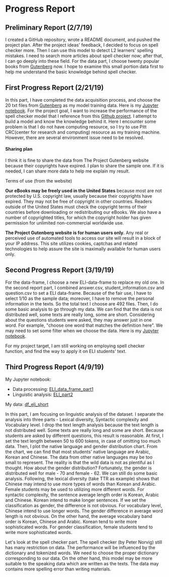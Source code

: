# Progress Report

## Preliminary Report (2/7/19)
I created a GitHub repository, wrote a README document, and pushed the project plan. After the project ideas' feedback, I decided to focus on spell checker more. Then I can use this model to detect L2 learners' spelling mistakes. I need to search more articles about spell checker now; after that, I can go deeply into these field. For the data part, I choose twenty popular books from [Gutenberg](http://www.gutenberg.org) now. I hope to examine this small portion data first to help me understand the basic knowledge behind spell checker.

## First Progress Report (2/21/19)
In this part, I have completed the data acquisition process, and choose the 20 txt files from [Gutenberg](http://www.gutenberg.org) as my model training data. Here is my [Jupyter notebook](https://github.com/Data-Science-for-Linguists-2019/Spell-Checker/blob/master/spell_checker_main.ipynb). For the project goal, I want to increase the performance of the spell checker model that I reference from this [Github project](https://github.com/Currie32/Spell-Checker). I attempt to build a model and know the knowledge behind it. Here I encounter some problem is that I do not have computing resource, so I try to use Pitt CRC(center for research and computing) resource as my training machine. However, there are several environment issue need to be resolved.

#### Sharing plan
I think it is fine to share the data from The Project Gutenberg website because their copyrights have expired. I plan to share the sample one. If it is needed, I can share more data to help me explain my result.

Terms of use (from the website)

**Our eBooks may be freely used in the United States** because most are not protected by U.S. copyright law, usually because their copyrights have expired. They may not be free of copyright in other countries. Readers outside of the United States must check the copyright terms of their countries before downloading or redistributing our eBooks. We also have a number of copyrighted titles, for which the copyright holder has given permission for unlimited non-commercial worldwide use.

**The Project Gutenberg website is for human users only.** Any real or perceived use of automated tools to access our site will result in a block of your IP address. This site utilizes cookies, captchas and related technologies to help assure the site is maximally available for human users only.

## Second Progress Report (3/19/19)

For the data-frame, I choose a new ELI-data-frame to replace my old one. In the second report part, I combined answer.csv, student_information.csv and  question.csv to set a ELI data-frame. Because of the fair use, I have to select 1/10 as the sample data; moreover, I have to remove the personal information in the texts. So the total text I choose are 492 files. Then, I do some basic analysis to go through my data. We can find that the data is not distributed well, some texts are really long, some are short. Considering about the questions students were asked, they may answer just in one word. For example, "choose one word that matches the definition here". We may need to set some filter when we choose the data. Here is my [Jupyter notebook](https://github.com/Data-Science-for-Linguists-2019/Spell-Checker/blob/master/ELI_data_frame.ipynb).

For my project target, I am still working on employing spell checker function, and find the way to apply it on ELI students' text.


## Third Progress Report (4/9/19)

My Jupyter notebook:
- Data processing: [ELI_data_frame_part1](https://github.com/Data-Science-for-Linguists-2019/Spell-Checker/blob/master/ELI_data_frame_part1.ipynb)  
- Linguistic analysis: [ELI_part2](https://github.com/Data-Science-for-Linguists-2019/Spell-Checker/blob/master/ELI_part2.ipynb)  

My data: [df_eli_short](https://github.com/Data-Science-for-Linguists-2019/Spell-Checker/tree/master/data_sample)

In this part, I am focusing on linguistic analysis of the dataset. I separate the analysis into three parts - Lexical diversity, Syntactic complexity and Vocabulary level. I drop the text length analysis because the text length is not distributed well. Some texts are really long and some are short. Because students are asked by different questions, this result is reasonable. At first, I set the text length between 50 to 600 tokens, in case of omitting too much data. Then, I plot the native language and gender distribution chart. From the chart, we can find that most students' native language are Arabic, Korean and Chinese. The data from other native languages may be too small to represent. The reality is that the wild data is not as plentiful as I thought. How about the gender distribution? Fortunately, the gender is distributed well for male - 70 and female - 62. We can still do some basic analysis. Following, the lexical diversity (take TTR as example) shows that Chinese may intend to use more types of words than Korean and Arabic. Female students may be used to utilizing more different words. For syntactic complexity, the sentence average length order is Korean, Arabic and Chinese. Korean intend to make longer sentences. If we set the classification as gender, the difference is not obvious. For vocabulary level, Chinese intend to use longer words. The gender difference in average word length is not obvious. On the other hand, the average vocabulary band order is Korean, Chinese and Arabic. Korean tend to write more sophisticated words. For gender classification, female students tend to write more sophisticated words.  

Let's look at the spell checker part. The spell checker (by Peter Norvig) still has many restriction on data. The performance will be influenced by the dictionary and tokenized words. We need to choose the proper dictionary corresponding to our data. On the other hand, this model may be more suitable to the speaking data which are written as the texts. The data may contains more spelling error than writing materials.  
